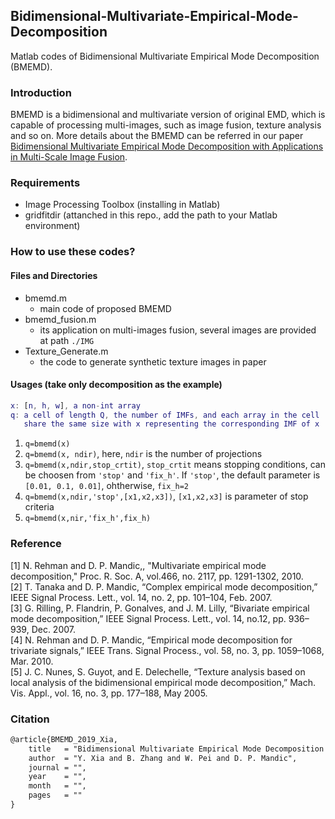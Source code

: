 ## Bidimensional-Multivariate-Empirical-Mode-Decomposition
Matlab codes of Bidimensional Multivariate Empirical Mode Decomposition (BMEMD).

### Introduction
BMEMD is a bidimensional and multivariate version of original EMD, which is capable of processing multi-images, such as image fusion, texture analysis and so on. More details about the BMEMD can be referred in our paper [Bidimensional Multivariate Empirical Mode Decomposition with Applications in Multi-Scale Image Fusion]().

### Requirements
- Image Processing Toolbox (installing in Matlab)
- gridfitdir (attanched in this repo., add the path to your Matlab environment)

### How to use these codes?
#### Files and Directories
- bmemd.m
  - main code of proposed BMEMD
- bmemd_fusion.m
  - its application on multi-images fusion, several images are provided at path `./IMG`
- Texture_Generate.m
  - the code to generate synthetic texture images in paper

#### Usages (take only decomposition as the example)
```matlab
x: [n, h, w], a non-int array
q: a cell of length Q, the number of IMFs, and each array in the cell 
   share the same size with x representing the corresponding IMF of x
```
1. `q=bmemd(x)`
2. `q=bmemd(x, ndir)`, here, `ndir` is the number of projections
3. `q=bmemd(x,ndir,stop_crtit)`, `stop_crtit` means stopping conditions, can be choosen from `'stop'` and  `'fix_h'`. If `'stop'`, the default parameter is `[0.01, 0.1, 0.01]`, ohtherwise, `fix_h=2`
4. `q=bmemd(x,ndir,'stop',[x1,x2,x3])`, `[x1,x2,x3]` is parameter of stop criteria
5. `q=bmemd(x,nir,'fix_h',fix_h)`

### Reference
[1] N. Rehman and D. P. Mandic,, "Multivariate empirical mode decomposition," Proc. R. Soc. A, vol.466, no. 2117, pp. 1291-1302, 2010.  
[2] T. Tanaka and D. P. Mandic, “Complex empirical mode decomposition,” IEEE Signal Process. Lett., vol. 14, no. 2, pp. 101–104, Feb. 2007.  
[3] G. Rilling, P. Flandrin, P. Gonalves, and J. M. Lilly, “Bivariate empirical mode decomposition,” IEEE Signal Process. Lett., vol. 14, no.12, pp. 936–939, Dec. 2007.  
[4] N. Rehman and D. P. Mandic, “Empirical mode decomposition for trivariate signals,” IEEE Trans. Signal Process., vol. 58, no. 3, pp. 1059–1068, Mar. 2010.  
[5] J. C. Nunes, S. Guyot, and E. Delechelle, “Texture analysis based on local analysis of the bidimensional empirical mode decomposition,” Mach. Vis. Appl., vol. 16, no. 3, pp. 177–188, May 2005.

### Citation
```tex
@article{BMEMD_2019_Xia,
    title   = "Bidimensional Multivariate Empirical Mode Decomposition with Applications in Multi-Scale Image Fusion",
    author  = "Y. Xia and B. Zhang and W. Pei and D. P. Mandic",
    journal = "",
    year    = "",
    month   = "",
    pages   = ""
}
```
